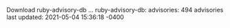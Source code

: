 Download ruby-advisory-db ...
ruby-advisory-db:
  advisories:	494 advisories
  last updated:	2021-05-04 15:36:18 -0400
